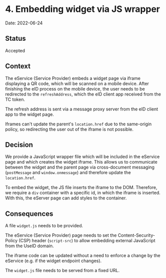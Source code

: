 # 4. Embedding widget via JS wrapper

Date: 2022-06-24

## Status

Accepted

## Context

The eService (Service Provider) embeds a widget page via iframe displaying a QR code, which will be scanned on a mobile device. After finishing the eID process on the mobile device, the user needs to be redirected to the `refreshAddress`, which the eID client app received from the TC token.

The refresh address is sent via a message proxy server from the eID client app to the widget page.

Iframes can't update the parent's `location.href` due to the same-origin policy, so redirecting the user out of the iframe is not possible.

## Decision

We provide a JavaScript wrapper file which will be included in the eService page and which creates the widget iframe. This allows us to communicate between the widget and the parent page via cross-document messaging (`postMessage` and `window.onmessage`) and therefore update the `location.href`.

To embed the widget, the JS file inserts the iframe to the DOM. Therefore, we require a `div` container with a specific id, in which the iframe is inserted. With this, the eServer page can add styles to the container.

## Consequences

A file `widget.js` needs to be provided.

The eService (Service Provider) page needs to set the Content-Security-Policy (CSP) header (`script-src`) to allow embedding external JavaScript from the UseID domain.

The iframe code can be updated without a need to enforce a change by the eService (e.g. if the widget endpoint changes).

The `widget.js` file needs to be served from a fixed URL.
